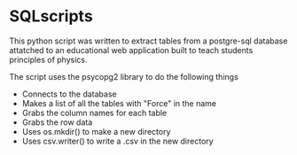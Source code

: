 # SQLscripts

This python script was written to extract tables from a postgre-sql database attatched to an educational web application built to teach students principles of physics.

The script uses the psycopg2 library to do the following things
<ul>
  <li>
    Connects to the database
  </li>
  <li>
     Makes a list of all the tables with "Force" in the name
  </li>
  <li>
    Grabs the column names for each table
  </li>
  <li>
    Grabs the row data
  </li>
  <li>
     Uses os.mkdir() to make a new directory
  </li>
  <li>
     Uses csv.writer() to write a .csv in the new directory
  </li>
</ul>
